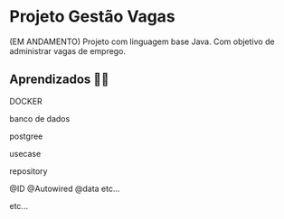 
# Projeto Gestão Vagas

(EM ANDAMENTO) 
Projeto com linguagem base Java. Com objetivo de administrar vagas de emprego.





 ## Aprendizados 👩‍💻

DOCKER

banco de dados

postgree

usecase

repository

@ID @Autowired @data etc...

etc...





